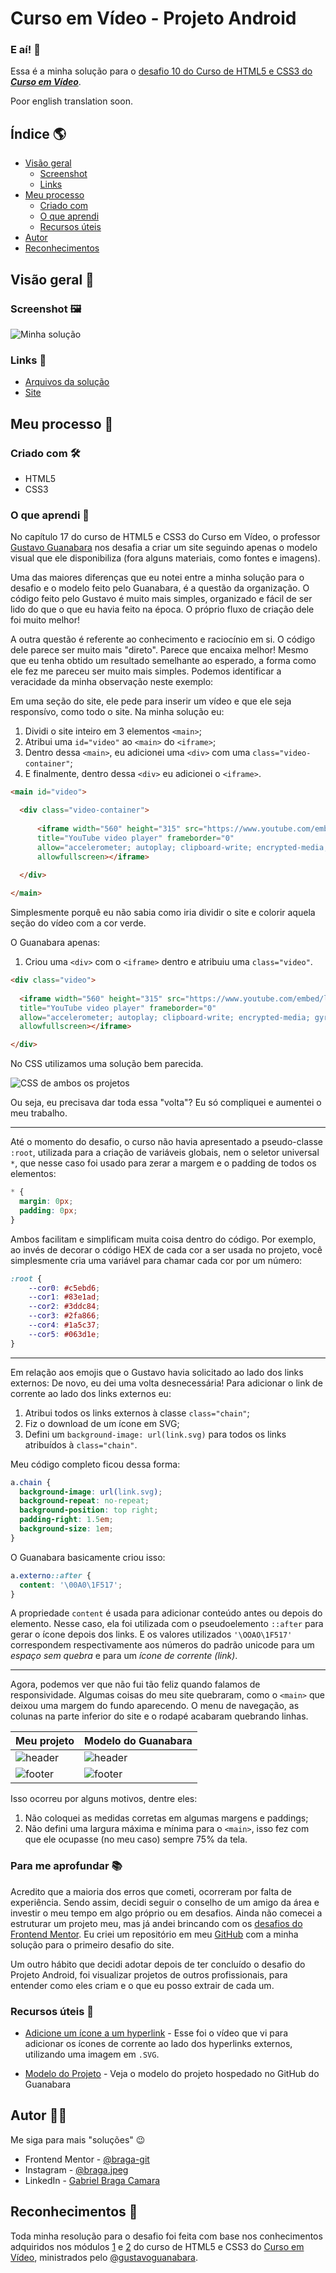 # Curso em Vídeo - Projeto Android

### E aí! :call_me_hand:	

Essa é a minha solução para o [desafio 10 do Curso de HTML5 e CSS3 do ***Curso em Vídeo***](https://github.com/gustavoguanabara/html-css/blob/master/desafios/modulo-02/d010/desafio-android.pdf). 

Poor english translation soon. 

## Índice :earth_americas:

- [Visão geral](#visão-geral-bookmark_tabs)
  - [Screenshot](#screenshot-framed_picture)
  - [Links](#links-link)
- [Meu processo](#meu-processo-footprints)
  - [Criado com](#criado-com-hammer_and_wrench)
  - [O que aprendi](#o-que-aprendi-brain)
  - [Recursos úteis](#recursos-úteis-mag_right)
- [Autor](#autor-raising_hand_man)
- [Reconhecimentos](#reconhecimentos-pray)

## Visão geral :bookmark_tabs:

### Screenshot :framed_picture:

![Minha solução](https://github.com/braga-git/cursoemvideo-projeto-android/blob/main/imagens/projeto-android.png)

### Links :link:

- [Arquivos da solução](https://github.com/braga-git/cursoemvideo-projeto-android)
- [Site](https://braga-git.github.io/cursoemvideo-projeto-android/)

## Meu processo :footprints: 

### Criado com :hammer_and_wrench:

- HTML5
- CSS3

### O que aprendi :brain:

No capítulo 17 do curso de HTML5 e CSS3 do Curso em Vídeo, o professor [Gustavo Guanabara](https://github.com/gustavoguanabara) nos desafia a criar um site seguindo apenas o modelo visual que ele disponibiliza (fora alguns materiais, como fontes e imagens).

Uma das maiores diferenças que eu notei entre a minha solução para o desafio e o modelo feito pelo Guanabara, é a questão da organização. O código feito pelo Gustavo é muito mais simples, organizado e fácil de ser lido do que o que eu havia feito na época. O próprio fluxo de criação dele foi muito melhor! 

A outra questão é referente ao conhecimento e raciocínio em si. O código dele parece ser muito mais "direto". Parece que encaixa melhor! Mesmo que eu tenha obtido um resultado semelhante ao esperado, a forma como ele fez me pareceu ser muito mais simples. Podemos identificar a veracidade da minha observação neste exemplo:

Em uma seção do site, ele pede para inserir um vídeo e que ele seja responsívo, como todo o site. Na minha solução eu: 

1. Dividi o site inteiro em 3 elementos `<main>`; 
2. Atribui uma `id="video"` ao `<main>` do `<iframe>`;
3. Dentro dessa `<main>`, eu adicionei uma `<div>` com uma `class="video-container"`;
4. E finalmente, dentro dessa `<div>` eu adicionei o `<iframe>`.

```html
<main id="video">

  <div class="video-container">
    
      <iframe width="560" height="315" src="https://www.youtube.com/embed/l2UDgpLz20M" 
      title="YouTube video player" frameborder="0" 
      allow="accelerometer; autoplay; clipboard-write; encrypted-media; gyroscope; picture-in-picture" 
      allowfullscreen></iframe>
  
  </div>

</main>
```

Simplesmente porquê eu não sabia como iria dividir o site e colorir aquela seção do vídeo com a cor verde.

O Guanabara apenas:

1. Criou uma `<div>` com o `<iframe>` dentro e atribuiu uma `class="video"`.

```html
<div class="video">
  
  <iframe width="560" height="315" src="https://www.youtube.com/embed/l2UDgpLz20M" 
  title="YouTube video player" frameborder="0" 
  allow="accelerometer; autoplay; clipboard-write; encrypted-media; gyroscope; picture-in-picture" 
  allowfullscreen></iframe>

</div>
```

No CSS utilizamos uma solução bem parecida. 

![CSS de ambos os projetos](https://github.com/braga-git/cursoemvideo-projeto-android/blob/main/imagens/screenshot-css.png)

Ou seja, eu precisava dar toda essa "volta"? Eu só compliquei e aumentei o meu trabalho.

---

Até o momento do desafio, o curso não havia apresentado a pseudo-classe `:root`, utilizada para a criação de variáveis globais, nem o seletor universal `*`, que nesse caso foi usado para zerar a margem e o padding de todos os elementos:

```css
* {
  margin: 0px;
  padding: 0px;
}
```

Ambos facilitam e simplificam muita coisa dentro do código. Por exemplo, ao invés de decorar o código HEX de cada cor a ser usada no projeto, você simplesmente cria uma variável para chamar cada cor por um número:

```css
:root {
    --cor0: #c5ebd6;
    --cor1: #83e1ad;
    --cor2: #3ddc84;
    --cor3: #2fa866;
    --cor4: #1a5c37;
    --cor5: #063d1e;
}
```

---

Em relação aos emojis que o Gustavo havia solicitado ao lado dos links externos: De novo, eu dei uma volta desnecessária! Para adicionar o link de corrente ao lado dos links externos eu:

1. Atribui todos os links externos à classe `class="chain"`;
2. Fiz o download de um ícone em SVG;
3. Defini um `background-image: url(link.svg)` para todos os links atribuídos à `class="chain"`.

Meu código completo ficou dessa forma:

```css
a.chain {
  background-image: url(link.svg);
  background-repeat: no-repeat;
  background-position: top right;
  padding-right: 1.5em;
  background-size: 1em;
}
```

O Guanabara basicamente criou isso:

```css
a.externo::after {
  content: '\00A0\1F517';
}
```

A propriedade `content` é usada para adicionar conteúdo antes ou depois do elemento. Nesse caso, ela foi utilizada com o pseudoelemento `::after` para gerar o ícone depois dos links. E os valores utilizados `'\OOAO\1F517'` correspondem respectivamente aos números do padrão unicode para um *espaço sem quebra* e para um *ícone de corrente (link)*.

---

Agora, podemos ver que não fui tão feliz quando falamos de responsividade. Algumas coisas do meu site quebraram, como o `<main>` que deixou uma margem do fundo aparecendo. O menu de navegação, as colunas na parte inferior do site e o rodapé acabaram quebrando linhas.

| Meu projeto                                                                                | Modelo do Guanabara |
| -----------                                                                                | -----------         |
|![header](https://github.com/braga-git/cursoemvideo-projeto-android/blob/main/imagens/header-braga.jpeg) |![header](https://github.com/braga-git/cursoemvideo-projeto-android/blob/main/imagens/header-guanabara.jpeg)|
|![footer](https://github.com/braga-git/cursoemvideo-projeto-android/blob/main/imagens/footer-braga.jpeg) |![footer](https://github.com/braga-git/cursoemvideo-projeto-android/blob/main/imagens/footer-guanabara.jpeg)|

Isso ocorreu por alguns motivos, dentre eles:
1. Não coloquei as medidas corretas em algumas margens e paddings;
2. Não defini uma largura máxima e mínima para o `<main>`, isso fez com que ele ocupasse (no meu caso) sempre 75% da tela.

### Para me aprofundar :books:

Acredito que a maioria dos erros que cometi, ocorreram por falta de experiência. Sendo assim, decidi seguir o conselho de um amigo da área e investir o meu tempo em algo próprio ou em desafios. Ainda não comecei a estruturar um projeto meu, mas já andei brincando com os [desafios do Frontend Mentor](https://www.frontendmentor.io/challenges). Eu criei um repositório em meu [GitHub](https://github.com/braga-git/frontendmentor-qrcode-component) com a minha solução para o primeiro desafio do site.

Um outro hábito que decidi adotar depois de ter concluído o desafio do Projeto Android, foi visualizar projetos de outros profissionais, para entender como eles criam e o que eu posso extrair de cada um.

### Recursos úteis :mag_right:

- [Adicione um ícone a um hyperlink](https://www.youtube.com/watch?v=YJ1XUEy3oHw) - Esse foi o vídeo que vi para adicionar os ícones de corrente ao lado dos hyperlinks externos, utilizando uma imagem em `.SVG`.

- [Modelo do Projeto](https://professorguanabara.github.io/projeto-android/) - Veja o modelo do projeto hospedado no GitHub do Guanabara 

## Autor :raising_hand_man:

Me siga para mais "soluções" :wink: 

- Frontend Mentor - [@braga-git](https://www.frontendmentor.io/profile/braga-git)
- Instagram - [@braga.jpeg](https://www.instagram.com/braga.jpeg/)
- LinkedIn - [Gabriel Braga Camara](https://www.linkedin.com/in/gabrielbragacamara/)

## Reconhecimentos :pray:

Toda minha resolução para o desafio foi feita com base nos conhecimentos adquiridos nos módulos [1](https://www.cursoemvideo.com/curso/html5-css3-modulo1/) e [2](https://www.cursoemvideo.com/curso/curso-html5-e-css3-modulo-2-de-5-40-horas/) do curso de HTML5 e CSS3 do [Curso em Vídeo](https://www.cursoemvideo.com/cursos/), ministrados pelo [@gustavoguanabara](https://github.com/gustavoguanabara). 
